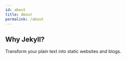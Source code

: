 ```yaml
---
id: about
title: About
permalink: /about
---
```


## Why Jekyll?

Transform your plain text into static websites and blogs.
